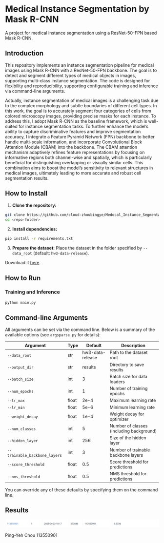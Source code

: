 # Medical Instance Segmentation by Mask R-CNN

A project for medical instance segmentation using a ResNet-50-FPN based Mask R-CNN.


## Introduction

This repository implements an instance segmentation pipeline for medical images using Mask R-CNN with a ResNet-50-FPN backbone. The goal is to detect and segment different types of medical objects in images, supporting multi-class instance segmentation. The code is designed for flexibility and reproducibility, supporting configurable training and inference via command-line arguments.

Actually, instance segmentation of medical images is a challenging task due to the complex morphology and subtle boundaries of different cell types. In this work, the goal is to accurately segment four categories of cells from colored microscopy images, providing precise masks for each instance. To address this, I adopt Mask R-CNN as the baseline framework, which is well-suited for instance segmentation tasks. To further enhance the model’s ability to capture discriminative features and improve segmentation accuracy, I integrate a Feature Pyramid Network (FPN) backbone to better handle multi-scale information, and incorporate Convolutional Block Attention Module (CBAM) into the backbone. The CBAM attention mechanism adaptively refines feature representations by focusing on informative regions both channel-wise and spatially, which is particularly beneficial for distinguishing overlapping or visually similar cells. This combination aims to boost the model’s sensitivity to relevant structures in medical images, ultimately leading to more accurate and robust cell segmentation results.

## How to Install

1. **Clone the repository:**
```bash
git clone https://github.com/cloud-zhoubingye/Medocal_Instance_Segmentation.git
cd <repo-folder>
```

2. **Install dependencies:**
```bash
pip install -r requirements.txt
```

3. **Prepare the dataset:**
Place the dataset in the folder specified by `--data_root` (default: `hw3-data-release`).

Download it [here](https://drive.google.com/file/d/1B0qWNzQZQmfQP7x7o4FDdgb9GvPDoFzI/view?pli=1).

## How to Run

### Training and Inference

```bash
python main.py
```

## Command-line Arguments

All arguments can be set via the command line. Below is a summary of the available options (see `argsparse.py` for details):

| Argument                   | Type    | Default            | Description                                 |
|----------------------------|---------|--------------------|---------------------------------------------|
| `--data_root`              | str     | hw3-data-release   | Path to the dataset root                    |
| `--output_dir`             | str     | results            | Directory to save results                   |
| `--batch_size`             | int     | 3                  | Batch size for data loaders                 |
| `--num_epochs`             | int     | 1                  | Number of training epochs                   |
| `--lr_max`                 | float   | 2e-4               | Maximum learning rate                       |
| `--lr_min`                 | float   | 5e-6               | Minimum learning rate                       |
| `--weight_decay`           | float   | 1e-4               | Weight decay for optimizer                  |
| `--num_classes`            | int     | 5                  | Number of classes (including background)    |
| `--hidden_layer`           | int     | 256                | Size of the hidden layer                    |
| `--trainable_backbone_layers` | int  | 3                  | Number of trainable backbone layers         |
| `--score_threshold`        | float   | 0.5                | Score threshold for predictions             |
| `--nms_threshold`          | float   | 0.5                | NMS threshold for predictions               |

You can override any of these defaults by specifying them on the command line.


## Results
![alt text](results.png)

Ping-Yeh Chou 113550901

